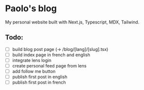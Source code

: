 # Paolo's blog

My personal website built with Next.js, Typescript, MDX, Tailwind.

## Todo:

- [ ] build blog post page (-> /blog/[lang]/[slug].tsx)
- [ ] build index page in french and english
- [ ] integrate lens login
- [ ] create personal feed page from lens
- [ ] add follow me button
- [ ] publish first post in english
- [ ] publish first post in french
